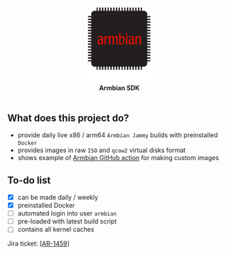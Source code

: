 <p align="center">
  <a href="#build-framework">
   <img src="https://raw.githubusercontent.com/armbian/build/master/.github/armbian-logo.png" alt="Armbian logo" width="144">
  </a><br>
  <strong>Armbian SDK</strong><br>
<br>
</p>

## What does this project do?

- provide daily live x86 / arm64 `Armbian Jammy` builds with preinstalled `Docker`
- provides images in raw `ISO` and `qcow2` virtual disks format
- shows example of [Armbian GitHub action](.github/workflows/action.yml) for making custom images

## To-do list

- [x] can be made daily / weekly
- [x] preinstalled Docker
- [ ] automated login into user `armbian`
- [ ] pre-loaded with latest build script
- [ ] contains all kernel caches

Jira ticket: [[AR-1459](https://armbian.atlassian.net/browse/AR-1459)]
